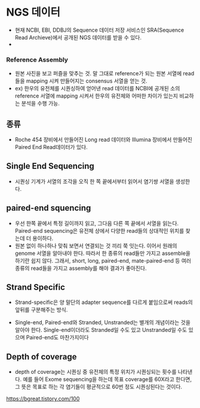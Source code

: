 # NGS 데이터
-  현재 NCBI, EBI, DDBJ의 Sequence 데이터 저장 서비스인 SRA(Sequence Read Archieve)에서 공개된 NGS 데이터를 받을 수 있다. 
-  
### Reference Assembly 
- 원본 사진을 보고 퍼즐을 맞추는 것. 말 그대로 reference가 되는 원본 서열에 read들을 mapping 시켜 만들어지는 consensus 서열을 얻는 것. 
- ex) 한우의 유전체를 시퀀싱하여 얻어낸 read 데이터를 NCBI에 공개된 소의 reference 서열에 mapping 시켜서 한우의 유전체와 어떠한 차이가 있는지 비교하는 분석을 수행 가능. 


## 종류
-  Roche 454 장비에서 만들어진 Long read 데이터와 Illumina 장비에서 만들어진 Paired End Read데이터가 있다.



##  Single End Sequencing
- 시퀀싱 기계가 서열의 조각을 오직 한 쪽 끝에서부터 읽어서 염기쌍 서열을 생성한다.


## paired-end squencing
- 우선 한쪽 끝에서 특정 길이까지 읽고, 그다음 다른 쪽 끝에서 서열을 읽는다. Paired-end sequencing은 유전체 상에서 다양한 read들의 상대적인 위치를 찾는데 더 용이하다.
- 원본 없이 하나하나 맞춰 보면서 연결되는 것 끼리 쭉 잇는다. 이어서 원래의 genome 서열을 알아내야 한다. 따라서 한 종류의 read들만 가지고 assemble을 하기란 쉽지 않다. 그래서, short, long, paired-end, mate-paired-end 등 여러 종류의 read들을 가지고 assembly를 해야 결과가 좋아진다. 


## Strand Specific
- Strand-specific은 양 말단의 adapter sequence를 다르게 붙임으로써 reads의 앞뒤를 구분해주는 방식. 

- Single-end, Paired-end와 Stranded, Unstranded는 별개의 개념이라는 것을 알아야 한다. Single-end이더라도 Stranded일 수도 있고 Unstranded일 수도 있으며 Paired-end도 마찬가지이다

## Depth of coverage 
- depth of coverage는 시퀀싱 중 유전체의 특정 위치가 시퀀싱되는 횟수를 나타낸다. 예를 들어 Exome sequencing을 하는데 목표 coverage를 60X라고 한다면, 그 뜻은 목표로 하는 각 염기들이 평균적으로 60번 정도 시퀀싱된다는 것이다. 



https://bgreat.tistory.com/100
